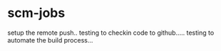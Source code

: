 # scm-jobs
 setup the remote push..
testing to checkin code to github.....
testing to automate the build process...
